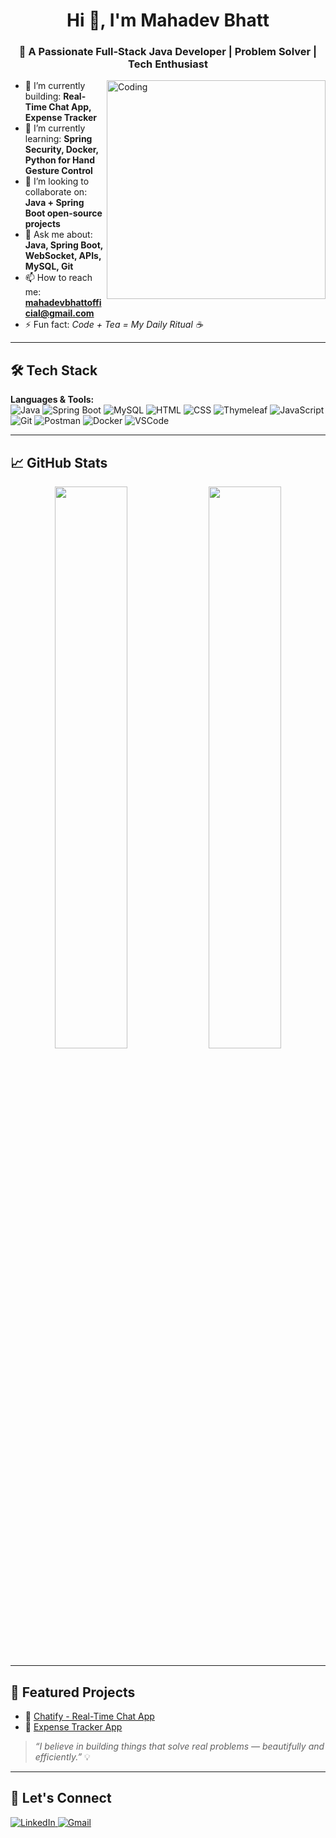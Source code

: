 <h1 align="center">Hi 👋, I'm Mahadev Bhatt</h1>
<h3 align="center">🚀 A Passionate Full-Stack Java Developer | Problem Solver | Tech Enthusiast</h3>

<img align="right" alt="Coding" width="350" src="https://cdn.dribbble.com/users/1162077/screenshots/3848914/programmer.gif">

- 🔭 I’m currently building: **Real-Time Chat App, Expense Tracker**
- 🌱 I’m currently learning: **Spring Security, Docker, Python for Hand Gesture Control**
- 👯 I’m looking to collaborate on: **Java + Spring Boot open-source projects**
- 💬 Ask me about: **Java, Spring Boot, WebSocket, APIs, MySQL, Git**
- 📫 How to reach me: **mahadevbhattofficial@gmail.com**
- ⚡ Fun fact: *Code + Tea = My Daily Ritual ☕*

---

## 🛠️ Tech Stack

**Languages & Tools:**  
![Java](https://img.shields.io/badge/Java-ED8B00?style=for-the-badge&logo=java&logoColor=white)
![Spring Boot](https://img.shields.io/badge/SpringBoot-6DB33F?style=for-the-badge&logo=springboot)
![MySQL](https://img.shields.io/badge/MySQL-00758F?style=for-the-badge&logo=mysql&logoColor=white)
![HTML](https://img.shields.io/badge/HTML-E34F26?style=for-the-badge&logo=html5)
![CSS](https://img.shields.io/badge/CSS-1572B6?style=for-the-badge&logo=css3)
![Thymeleaf](https://img.shields.io/badge/Thymeleaf-005F0F?style=for-the-badge)
![JavaScript](https://img.shields.io/badge/JavaScript-F0DB4F?style=for-the-badge&logo=javascript&logoColor=black)
![Git](https://img.shields.io/badge/Git-F05032?style=for-the-badge&logo=git)
![Postman](https://img.shields.io/badge/Postman-FF6C37?style=for-the-badge&logo=postman)
![Docker](https://img.shields.io/badge/Docker-2496ED?style=for-the-badge&logo=docker)
![VSCode](https://img.shields.io/badge/VS%20Code-007ACC?style=for-the-badge&logo=visualstudiocode)

---

## 📈 GitHub Stats

<p align="center">
  <img src="https://github-readme-stats.vercel.app/api?username=Mahadev-Bhatt&show_icons=true&theme=tokyonight" width="48%"/>
  <img src="https://github-readme-streak-stats.herokuapp.com/?user=Mahadev-Bhatt&theme=tokyonight" width="48%"/>
</p>

---

## 📌 Featured Projects

- 🔗 [Chatify - Real-Time Chat App](https://github.com/Mahadev-Bhatt/chatify)
- 🔗 [Expense Tracker App](https://github.com/Mahadev-Bhatt/expense-tracker)

> _“I believe in building things that solve real problems — beautifully and efficiently.”_ 💡

---

## 🔗 Let's Connect

<p align="left">
  <a href="https://www.linkedin.com/in/mahadevbhattofficial" target="_blank">
    <img alt="LinkedIn" src="https://img.shields.io/badge/LinkedIn-0A66C2?style=for-the-badge&logo=linkedin&logoColor=white"/>
  </a>
  <a href="mailto:mahadevbhattofficial@gmail.com" target="_blank">
    <img alt="Gmail" src="https://img.shields.io/badge/Gmail-D14836?style=for-the-badge&logo=gmail&logoColor=white"/>
  </a>
</p>


